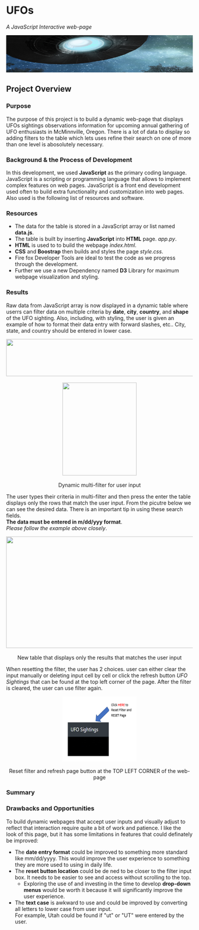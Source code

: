 # UFOs
*A JavaScript Interactive web-page*
<p align="center">
   <img width="1000" height="100" src="https://github.com/mjrotter4445/UFOs/blob/main/static/Images/ufooverhead.png">
</p>   

## Project Overview
### Purpose  
The purpose of this project is to build a dynamic web-page that displays UFOs sightings observations information 
for upcoming annual gathering of UFO enthusiasts in McMinnville, Oregon.  There is a lot of data to display so adding 
filters to the table which lets uses refine their search on one of more than one level is abosolutely necessary.   

### Background & the Process of Development
In this development, we used **JavaScript** as the primary coding language.  JavaScript is a scripting or
programming language that allows to implement complex features on web pages.  JavaScript is a front end development 
used often to build extra functionality and customization into web pages.  Also used is the following list of resources
and software.   

### Resources
   - The data for the table is stored in a JavaScript array or list named **data.js**.
   - The table is built by inserting **JavaScript** into **HTML** page. *app.py*.
   - **HTML** is used to to build the webpage *index.html*. 
   - **CSS** and **Boostrap** then builds and styles the page *style.css*.  
   - Fire fox Developer Tools are ideal to test the code as we progress through the development.    
   - Further we use a new Dependency named **D3** Library for maximum webpage visualization and styling.  

 ### Results
Raw data from JavaScript array is now displayed in a dynamic table where userrs can filter data
on multiple criteria by **date**, **city**, **country**, and **shape** of the UFO sighting.  Also, 
including, with styling, the user is given an example of how to format their data entry with forward
slashes, etc.. City, state, and country should be entered in lower case.  

<p align="center">
   <img width="1000" height="100" src="https://github.com/mjrotter4445/read_me_working_file/blob/main/Images/Heading_truth.png">
</p>   

<p align="center">
   <img width="200" height="250" src="https://github.com/mjrotter4445/read_me_working_file/blob/main/Images/dynamic_multifilter.png">
</p>   
<p align="center">
Dynamic multi-filter for user input
</p>

The user types their criteria in multi-filter and then press the enter the table displays
only the rows that match the user input.   From the picutre below we can see the desired 
data.  There is an important tip in using these search fields.  
**The data must be entered in m/dd/yyy format**.  
*Please follow the example above closely*.    

<p align="center">
   <img width="600" height="300" src="https://github.com/mjrotter4445/read_me_working_file/blob/main/Images/results.png">
</p>   
<p align="center">
New table that displays only the results that matches the user input
</p>

When resetting the filter, the user has 2 choices.  user can either clear
the input manually or deleting input cell by cell or click the refresh button
*UFO Sightings* that can be found at the top left corner of the page.  After 
the filter is cleared, the user can use filter again.    


<p align="center">
   <img width="200" height="175" src="https://github.com/mjrotter4445/UFOs/blob/main/static/Images/howtoreset.png">
</p>   
<p align="center">
Reset filter and refresh page button at the TOP LEFT CORNER of the web-page
</p>

### Summary
### Drawbacks and Opportunities
To build dynamic webpages that accept user inputs and visually adjust to reflect that
interaction require quite a bit of work and patience.   I like the look of this page, 
but it has some limitations in features that could definately be improved:  
 - The **date entry format** could be improved to something more standard like mm/dd/yyyy. 
 This would improve the user experience to something they are more used to using in daily life.  
 - The **reset button location** could be de
 ned to be closer to the filter input box.  It needs to be easier to see 
 and access without scrolling to the top.
      - Exploring the use of and investing in the time to develop **drop-down menus** would be worth it because it will 
      significantly improve the user experience.  
 - The **text case** is awkward to use and could be improved by converting all letters to lower case from user input.  
 For example, Utah could be found if "ut" or "UT" were entered by the user.    
 
 

